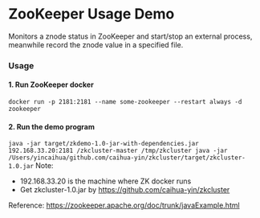 ZooKeeper Usage Demo
====================
Monitors a znode status in ZooKeeper and start/stop an external process, meanwhile record the znode value in a specified file.

### Usage
#### 1. Run ZooKeeper docker
`docker run -p 2181:2181 --name some-zookeeper --restart always -d zookeeper`

#### 2. Run the demo program
`java -jar target/zkdemo-1.0-jar-with-dependencies.jar 192.168.33.20:2181 /zkcluster-master /tmp/zkcluster java -jar /Users/yincaihua/github.com/caihua-yin/zkcluster/target/zkcluster-1.0.jar`
Note:
* 192.168.33.20 is the machine where ZK docker runs
* Get zkcluster-1.0.jar by https://github.com/caihua-yin/zkcluster

Reference:
https://zookeeper.apache.org/doc/trunk/javaExample.html
